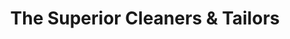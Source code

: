 ---
title: "The Superior Cleaners & Tailors"
url: /fairfield/the-superior-cleaners-and-tailors/
shop: laundry
---
